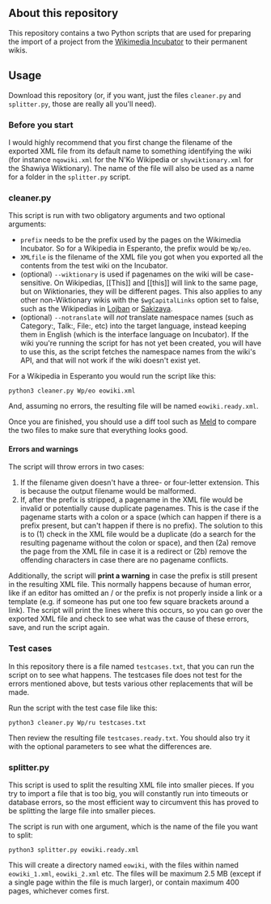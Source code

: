 ## About this repository
This repository contains a two Python scripts that are used for preparing the
import of a project from the [Wikimedia Incubator](https://incubator.wikimedia.org/)
to their permanent wikis.

## Usage
Download this repository (or, if you want, just the files `cleaner.py` and `splitter.py`,
those are really all you'll need).

### Before you start
I would highly recommend that you first change the filename of the exported
XML file from its default name to something identifying the wiki (for instance
`nqowiki.xml` for the N'Ko Wikipedia or `shywiktionary.xml` for the Shawiya
Wiktionary). The name of the file will also be used as a name for a folder
in the `splitter.py` script.

### cleaner.py
This script is run with two obligatory arguments and two optional arguments:

* `prefix` needs to be the prefix used by the pages on the Wikimedia Incubator.
So for a Wikipedia in Esperanto, the prefix would be `Wp/eo`.
* `XMLfile` is the filename of the XML file you got when you exported all the
contents from the test wiki on the Incubator.
* (optional) `--wiktionary` is used if pagenames on the wiki will be
case-sensitive. On Wikipedias, [[This]] and [[this]] will link to the same page,
but on Wiktionaries, they will be different pages. This also applies to any
other non-Wiktionary wikis with the `$wgCapitalLinks` option set to false, such
as the Wikipedias in [Lojban](https://jbo.wikipedia.org) or
[Sakizaya](https://szy.wikipedia.org/).
* (optional) `--notranslate` will *not* translate namespace names (such as
Category:, Talk:, File:, etc) into the target language, instead keeping them
in English (which is the interface language on Incubator). If the wiki you're
running the script for has not yet been created, you will have to use this, as
the script fetches the namespace names from the wiki's API, and that will not
work if the wiki doesn't exist yet.

For a Wikipedia in Esperanto you would run the script like this:

`python3 cleaner.py Wp/eo eowiki.xml`

And, assuming no errors, the resulting file will be named
`eowiki.ready.xml`.

Once you are finished, you should use a diff tool such as
[Meld](http://meldmerge.org/) to compare the two files to make sure that
everything looks good.

#### Errors and warnings
The script will throw errors in two cases:

1. If the filename given doesn't have a three- or four-letter extension. This is
because the output filename would be malformed.
2. If, after the prefix is stripped, a pagename in the XML file would be
invalid or potentially cause duplicate pagenames. This is the case if the
pagename starts with a colon or a space (which can happen if there is a prefix
present, but can't happen if there is no prefix). The solution to this is to
(1) check in the XML file would be a duplicate (do a search for the resulting
pagename without the colon or space), and then (2a) remove the page from the XML
file in case it is a redirect or (2b) remove the offending characters in case
there are no pagename conflicts.

Additionally, the script will **print a warning** in case the prefix is still
present in the resulting XML file. This normally happens because of human error,
like if an editor has omitted an / or the prefix is not properly inside a link
or a template (e.g. if someone has put one too few square brackets around a
link). The script will print the lines where this occurs, so you can go over the
exported XML file and check to see what was the cause of these errors, save, and
run the script again.

### Test cases
In this repository there is a file named `testcases.txt`, that you can run the
script on to see what happens. The testcases file does not test for the errors
mentioned above, but tests various other replacements that will be made.

Run the script with the test case file like this:

`python3 cleaner.py Wp/ru testcases.txt`

Then review the resulting file `testcases.ready.txt`. You should also try it
with the optional parameters to see what the differences are.

### splitter.py
This script is used to split the resulting XML file into smaller pieces. If you
try to import a file that is too big, you will constantly run into timeouts
or database errors, so the most efficient way to circumvent this has proved to
be splitting the large file into smaller pieces.

The script is run with one argument, which is the name of the file you want to split:

`python3 splitter.py eowiki.ready.xml`

This will create a directory named `eowiki`, with the files within named
`eowiki_1.xml`, `eowiki_2.xml` etc. The files will be maximum 2.5 MB (except if
a single page within the file is much larger), or contain maximum 400 pages, whichever
comes first.
